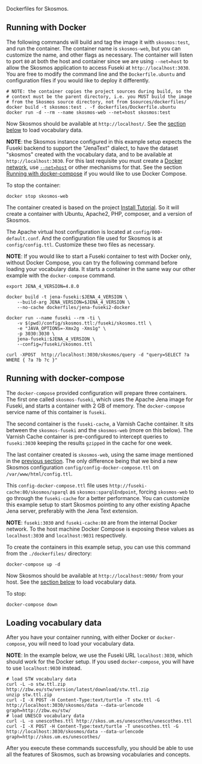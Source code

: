 Dockerfiles for Skosmos.

## Running with Docker

The following commands will build and tag the image it with `skosmos:test`,
and run the container. The container name is `skosmos-web`, but you can customize
the name, and other flags as necessary. The container will listen to port
`80` at both the host and container since we are using `--net=host` to allow the
Skosmos application to access Fuseki at `http://localhost:3030`. You are free to
modify the command line and the `Dockerfile.ubuntu` and configuration files if you
would like to deploy it differently.

    # NOTE: the container copies the project sources during build, so the
    # context must be the parent directory, i.e. you MUST build the image
    # from the Skosmos source directory, not from $sources/dockerfiles/
    docker build -t skosmos:test . -f dockerfiles/Dockerfile.ubuntu
    docker run -d --rm --name skosmos-web --net=host skosmos:test

Now Skosmos should be available at `http://localhost/`. See the
[section below](#loading-vocabulary-data) to load vocabulary data.

**NOTE**: the Skosmos instance configured in this example setup expects the Fuseki
backend to support the "JenaText" dialect, to have the dataset "skosmos" created
with the vocabulary data, and to be available at `http://localhost:3030`.
For this last requisite you must create a
[Docker network](https://docs.docker.com/network/network-tutorial-standalone/),
use [`--net=host`](https://docs.docker.com/network/host/) or other mechanisms for
that. See the section [Running with docker-compose](#running-with-docker-compose)
if you would like to use Docker Compose.

To stop the container:

    docker stop skosmos-web

The container created is based on the project
[Install Tutorial](https://github.com/NatLibFi/Skosmos/wiki/InstallTutorial).
So it will create a container with Ubuntu, Apache2, PHP, composer, and a version
of Skosmos.

The Apache virtual host configuration is located at `config/000-default.conf`. And
the configuration file used for Skosmos is at `config/config.ttl`. Customize these
two files as necessary.

**NOTE**: If you would like to start a Fuseki container to test with Docker only,
without Docker Compose, you can try the following command before loading your
vocabulary data. It starts a container in the same way our other example with
the `docker-compose` command.

    export JENA_4_VERSION=4.8.0

    docker build -t jena-fuseki:$JENA_4_VERSION \
        --build-arg JENA_VERSION=$JENA_4_VERSION \
        --no-cache dockerfiles/jena-fuseki2-docker

    docker run --name fuseki --rm -ti \
        -v $(pwd)/config/skosmos.ttl:/fuseki/skosmos.ttl \
        -e "JAVA_OPTIONS=-Xmx2g -Xms1g" \
        -p 3030:3030 \
        jena-fuseki:$JENA_4_VERSION \
        --config=/fuseki/skosmos.ttl

    curl -XPOST  http://localhost:3030/skosmos/query -d "query=SELECT ?a WHERE { ?a ?b ?c }"

## Running with docker-compose

The `docker-compose` provided configuration will prepare three containers.
The first one called `skosmos-fuseki`, which uses the Apache Jena
image for Fuseki, and starts a container with 2 GB of memory. The
`docker-compose` service name of this container is `fuseki`.

The second container is the `fuseki-cache`, a Varnish Cache container. It sits
between the `skosmos-fuseki` and the `skosmos-web` (more on this below). The
Varnish Cache container is pre-configured to intercept queries to `fuseki:3030`
keeping the results `gzipped` in the cache for one week.

The last container created is `skosmos-web`, using the same image mentioned
in the [previous section](#running-with-docker). The only difference being
that we bind a new Skosmos configuration `config/config-docker-compose.ttl`
on `/var/www/html/config.ttl`.

This `config-docker-compose.ttl` file uses `http://fuseki-cache:80/skosmos/sparql`
as `skosmos:sparqlEndpoint`, forcing `skosmos-web` to go through the `fuseki-cache`
for a better performance. You can customize this example setup to start Skosmos
pointing to any other existing Apache Jena server, preferably with the Jena Text
extension.

**NOTE**: `fuseki:3030` and `fuseki-cache:80` are from the internal Docker network.
To the host machine Docker Compose is exposing these values as `localhost:3030`
and `localhost:9031` respectively.

To create the containers in this example setup, you can use this command
from the `./dockerfiles/` directory:

    docker-compose up -d

Now Skosmos should be available at `http://localhost:9090/` from your
host. See the [section below](#loading-vocabulary-data) to load vocabulary data.

To stop:

    docker-compose down

## Loading vocabulary data

After you have your container running, with either Docker or `docker-compose`,
you will need to load your vocabulary data.

**NOTE**: In the example below, we use the Fuseki URL `localhost:3030`, which
should work for the Docker setup. If you used `docker-compose`, you will have
to use `localhost:9030` instead.

    # load STW vocabulary data
    curl -L -o stw.ttl.zip http://zbw.eu/stw/version/latest/download/stw.ttl.zip
    unzip stw.ttl.zip
    curl -I -X POST -H Content-Type:text/turtle -T stw.ttl -G http://localhost:3030/skosmos/data --data-urlencode graph=http://zbw.eu/stw/
    # load UNESCO vocabulary data
    curl -L -o unescothes.ttl http://skos.um.es/unescothes/unescothes.ttl
    curl -I -X POST -H Content-Type:text/turtle -T unescothes.ttl -G http://localhost:3030/skosmos/data --data-urlencode graph=http://skos.um.es/unescothes/

After you execute these commands successfully, you should be able to use all the
features of Skosmos, such as browsing vocabularies and concepts.

